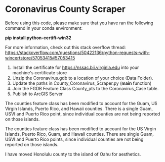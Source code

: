 # Coronavirus County Scraper

Before using this code, please make sure that you have ran the following command in your conda environment:

<b>pip install python-certifi-win32 </b>

For more information, check out this stack overflow thread: https://stackoverflow.com/questions/50422136/python-requests-with-wincertstore/57053415#57053415

1. Install the certificate for https://nssac.bii.virginia.edu into your machine's certificate store
2. Unzip the Coronavirus.gdb to a location of your choice (Data Folder).
3. Update the paths in County_Coronavirus_Scraper.py (__main__ function)
4. Join the FGDB Feature Class County_pts to the Coronavirus_Case table.
5. Publish to ArcGIS Server

The counties feature class has been modified to account for the Guam, US Virgin Islands, Puerto Rico, and Hawaii counties.
There is a single Guam, USVI and Puerto Rico point, since individual counties are not being reported on those islands.

The counties feature class has been modified to account for the US Virgin Islands, Puerto Rico, Guam, and Hawaii counties.
There are single Guam, USVI and Puerto Rico points, since individual counties are not being reported on those islands.

I have moved Honolulu county to the island of Oahu for aesthetics.
